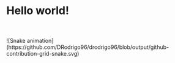# Hello world!

</div>
  <br><br>
  ![Snake animation](https://github.com/DRodrigo96/drodrigo96/blob/output/github-contribution-grid-snake.svg)
</div>
